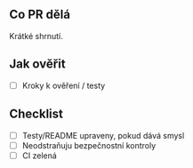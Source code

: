 ## Co PR dělá
Krátké shrnutí.

## Jak ověřit
- [ ] Kroky k ověření / testy

## Checklist
- [ ] Testy/README upraveny, pokud dává smysl
- [ ] Neodstraňuju bezpečnostní kontroly
- [ ] CI zelená
